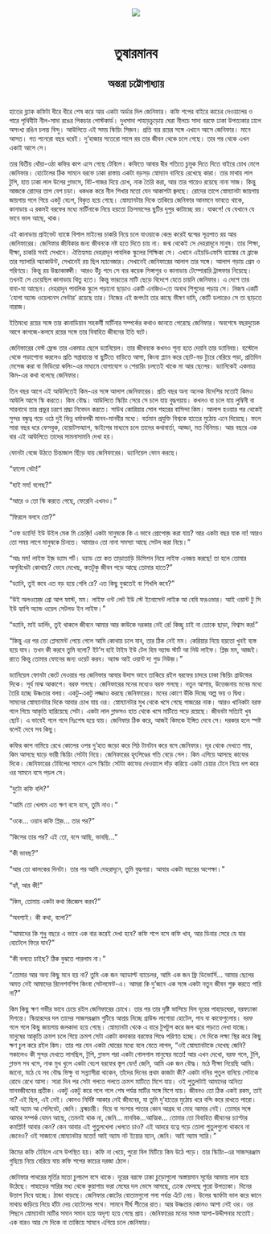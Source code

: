 <div align=center> <img src="../../metadata/images/rabibasariya/তুষারমানব-অন্তরা-চট্টোপাধ্যায়.jpg" align="center"></div><br><h1 align=center>তুষারমানব</h1>
<h2 align=center>অন্তরা চট্টোপাধ্যায়</h2><br>হাতের ব্ল্যাক কফিটা ধীরে ধীরে শেষ করে আর একটা অর্ডার দিল জেনিফার। কফি শপের বাইরে কাচের দেওয়ালের ও পারে পৃথিবীটা নীল-সাদা রঙের পিকচার পোস্টকার্ড। দুধসাদা পাহাড়চুড়োয় ঘেরা নীলচে সাদা বরফে ঢাকা উপত্যকার ঢালে অসংখ্য রঙিন চলন্ত বিন্দু। আউলিতে এই সময় স্কিয়িং সিজ়ন। প্রতি বার রয়ের সঙ্গে এখানে আসে জেনিফার। মানে আসত। গত পনেরো বছর ধরেই। দু’হাজার সতেরো সালে রয় তার জীবন থেকে চলে গেছে। তার পর থেকে এখন একাই আসে সে।

তার দ্বিতীয় ধোঁয়া-ওঠা কফির কাপ এসে গেছে টেবিলে। কফিতে আবার ধীর গতিতে চুমুক দিতে দিতে বাইরে চোখ মেলে জেনিফার। হোটেলের ঠিক সামনে বরফে ঢাকা রাস্তায় একটা বড়সড় স্নোম্যান বানিয়ে রেখেছে কারা। তার মাথায় লাল টুপি, হাত ঢাকা লাল উলের গ্লাভসে, বিট-গাজর দিয়ে চোখ, নাক তৈরি করা, আর তার গায়েও রয়েছে নানা সাজ। কিন্তু আজকে রোদের তাপ বেশ চড়া। ধকধক করে নীল শিখার মতো যেন আকাশটা জ্বলছে। রোদের তাপে স্নোম্যানটা জায়গায় জায়গায় গলে গিয়ে একটু বেঢপ, বিকৃত হয়ে গেছে। স্নোম্যানটার দিকে তাকিয়ে জেনিফার আনমনে ভাবতে থাকে, কানাডায় এ রকমই বরফের মধ্যে মার্টিনাকে নিয়ে হয়তো ক্রিসমাসের ছুটির দুপুর কাটাচ্ছে রয়। যাকগে! যে যেখানে যে ভাবে ভাল আছে, থাক।

এই কানাডায় প্রাইভেট ব্যাঙ্কে বিশাল মাইনের চাকরি নিয়ে চলে যাওয়াকে কেন্দ্র করেই দ্বন্দ্বের সূত্রপাত রয় আর জেনিফারের। জেনিফার জীবিকার জন্য জীবনকে নষ্ট হতে দিতে চায় না। জন্ম থেকেই সে দেহরাদূনে মানুষ। তার শিক্ষা, দীক্ষা, চাকরি সবই সেখানে। ঐতিহ্যময় দেহরাদূন পাবলিক স্কুলের শিক্ষিকা সে। এখানে এইচডিএফসি ব্যাঙ্কের যে ব্রাঞ্চে তার স্যালারি অ্যাকাউন্ট, সেখানেই রয় ছিল ম্যানেজার। সেখানেই জেনিফারের আলাপ তার সঙ্গে। আলাপ গড়ায় প্রেম ও পরিণয়ে। কিন্তু রয় উচ্চাকাঙ্ক্ষী। আরও উঁচু পদে সে বার কয়েক সিঙ্গাপুর ও কানাডায় টেম্পোরারি ট্রান্সফার নিয়েছে। তখনই সে চেয়েছিল কানাডায় থিতু হতে। কিন্তু ভারতের মাটি ছেড়ে বিদেশে যেতে চায়নি জেনিফার। এ দেশে তার বাবা-মা আছেন। দেহরাদূন পাবলিক স্কুলে পড়ানো ছাড়াও একটি এনজিও-তে অনাথ শিশুদের পড়ায় সে। নিজস্ব একটি ‘যোগা অ্যান্ড ওয়েলনেস সেন্টার’ রয়েছে তার। নিজের এই জগৎটা তার কাছে ভীষণ দামি, কোটি ডলারেও সে তা ছাড়তে নারাজ।

ইতিমধ্যে রয়ের সঙ্গে তার কানাডিয়ান সহকর্মী মার্টিনার সম্পর্কের কথাও জানতে পেরেছে জেনিফার। অবশেষে বছরদুয়েক আগে কাগজে-কলমে রয়ের সঙ্গে তার বিবাহিত জীবনের ইতি ঘটে।

জেনিফারের বেস্ট ফ্রেন্ড তার একমাত্র ছেলে ড্যানিয়েল। তার জীবনকে কখনও শূন্য হতে দেয়নি তার ড্যানিবয়। হস্টেলে থেকে পড়াশোনা করলেও প্রতি সপ্তাহান্তে বা ছুটিতে বাড়িতে আসা, কিংবা প্ল্যান করে ছোট-বড় ট্যুরে বেরিয়ে পড়া, প্রতিদিন মেসেজ করা বা ভিডিয়ো কলিং-এর মাধ্যমে যোগাযোগ ও শেয়ারিং চলতেই থাকে মা আর ছেলের। ড্যানিকেই একমাত্র কিম-এর কথা বলেছে জেনিফার।

তিন বছর আগে এই আউলিতেই কিম-এর সঙ্গে আলাপ জেনিফারের। প্রতি বছর অন্য অনেক বিদেশির মতোই কিমও আউলি আসে স্কি করতে। কিম বৌদ্ধ। আউলিতে স্কিয়িং সেরে সে চলে যায় বুদ্ধগয়ায়। কখনও বা চলে যায় লুম্বিনী বা সারনাথে তার প্রভুর চরণে শ্রদ্ধা নিবেদন করতে। সাউথ কোরিয়ার সোল শহরের বাসিন্দা কিম। আলাপ হওয়ার পর থেকেই সুন্দর বন্ধুত্ব গড়ে ওঠে দুই ভিন্ন ধর্মাবলম্বী মানব-মানবীর মধ্যে। বর্তমান প্রযুক্তি বিশ্বকে হাতের মুঠোয় এনে দিয়েছে। ফলে সারা বছর ধরে ফেসবুক, হোয়াটসঅ্যাপ, স্কাইপের মাধ্যমে চলে তাদের কথাবার্তা, আড্ডা, মত বিনিময়। আর বছরে এক বার এই আউলিতে তাদের সামনাসামনি দেখা হয়।

ফোনটা বেজে উঠতে চিন্তাজাল ছিঁড়ে যায় জেনিফারের। ড্যানিয়েল ফোন করছে।

“হ্যালো বেটা!”

“হাই মম! বলেছ?”

“আরে ও তো স্কি করতে গেছে, ফেরেনি এখনও।”

“ফিরলে বলবে তো?”

“ওফ ড্যানি! ইউ উইল মেক মি ক্রেজ়ি! একটা মানুষকে কি এ ভাবে প্রোপোজ় করা যায়? আর একটা বছর যাক না! আরও তো সময় লাগে মানুষকে চিনতে। আমারও তো নানা সমস্যা আছে সেটল করা নিয়ে।”

“আঃ মম! লাইফ ইজ় ড্যাম শর্ট। ড্যাড তো কত তাড়াতাড়ি ডিসিশন নিয়ে লাইফ এনজয় করছে! তা হলে তোমার অসুবিধেটা কোথায়? ভেবে দেখেছ, কতটুকু জীবন পড়ে আছে তোমার হাতে?”

“ড্যানি, তুই কবে এত বড় হয়ে গেলি রে? এত কিছু বুঝতেই বা শিখলি কবে?”

“উই অলওয়েজ় গ্রো আপ ফাস্ট, মম। লাইফ ওন্ট লেট ইউ স্টে ইনোসেন্ট লাইক আ বেবি ফরএভার। আই ওয়ান্ট টু সি ইউ হ্যাপি অ্যান্ড ওয়েল সেটলড ইন লাইফ।”

“ড্যানি, মাই ডার্লিং, তুই থাকলে জীবনে আমার আর কাউকে দরকার নেই রে! কিচ্ছু চাই না তোকে ছাড়া, বিশ্বাস কর!”

“কিন্তু এর পর তো প্লেসমেন্ট পেয়ে গেলে আমি কোথায় চলে যাব, তার ঠিক নেই মম। কেরিয়ার নিয়ে হয়তো খুবই ব্যস্ত হয়ে যাব। তখন কী করবে তুমি বলো? ইট’স হাই টাইম ইউ টেল হিম অ্যান্ড স্টার্ট আ নিউ লাইফ। প্লিজ় মম, আজই। রাতে কিন্তু তোমার ফোনের জন্য ওয়েট করব। অ্যান্ড আই ওয়ান্ট দ্য গুড নিউজ়।”

ড্যানিয়েল ফোনটা কেটে দেওয়ার পর জেনিফার আবার উদাস ভাবে তাকিয়ে রইল বরফের চাদরে ঢাকা স্কিয়িং গ্রাউন্ডের দিকে। সূর্য মাঝ আকাশে। বরফ গলছে। জেনিফারের মনের মধ্যেও বরফ গলছে। নতুন আশায়, উত্তেজনায় মনের মধ্যে তৈরি হচ্ছে উষ্ণতার বলয়। একটু-একটু লজ্জাও করছে জেনিফারের। মনের কোণে উঁকি দিচ্ছে অল্প ভয় ও দ্বিধা। সামনের স্নোম্যানটার দিকে আবার চোখ যায় ওর। স্নোম্যানটার মুখ থেকে খসে গেছে গাজরের নাক। আরও খানিকটা বরফ গলে গিয়ে আকৃতি হারিয়েছে সেটা। একটা লাল গ্লাভসও হাত থেকে খসে মাটিতে পড়ে রয়েছে। জীবনটা সত্যিই খুব ছোট। এ ভাবেই গলে গলে নিঃশেষ হয়ে যায়। জেনিফার ঠিক করে, আজই কিমকে ইঙ্গিত দেবে সে। দরকার হলে স্পষ্ট বলেই দেবে সব কিছু।

কফির কাপ নামিয়ে রেখে কোলের ওপর দু’হাত জড়ো করে পিঠ টানটান করে বসে জেনিফার। দূর থেকে দেখতে পায়, কিম আসছে ঘাড়ে ভারী স্কিয়িং সেটটা নিয়ে। জেনিফারের হৃৎপিণ্ডের গতি বেড়ে গেল। কিম এগিয়ে আসছে কাফের দিকে। জেনিফারের টেবিলের সামনে এসে স্কিয়িং সেটটা কাফের দেওয়ালে দাঁড় করিয়ে একটা চেয়ার টেনে নিয়ে ধপ করে ওর সামনে বসে পড়ল সে।

“দুটো কফি বলি?”

“আমি তো খেলাম এত ক্ষণ বসে বসে, তুমি নাও।”

“ওকে... ওয়ান কফি প্লিজ়... তার পর?”

“কিসের তার পর? এই তো, বসে আছি, ভাবছি...”

“কী ভাবছ?”

“আর তো কালকের দিনটা। তার পর আমি দেহরাদূনে, তুমি বুদ্ধগয়া। আবার একটা বছরের অপেক্ষা।”

“হ্যাঁ, আর কী!”

“কিম, তোমায় একটা কথা জিজ্ঞেস করব?”

“অবশ্যই। কী কথা, বলো?”

“আমাদের কি শুধু বছরে এ ভাবে এক বার করেই দেখা হবে? কফি শপে বসে কফি খাব, আর ডিনার সেরে যে যার হোটেলে ফিরে যাব?”

“কী বলতে চাইছ? ঠিক বুঝতে পারলাম না।”

“তোমার আর অন্য কিছু মনে হয় না? তুমি এক জন অ্যাডাল্ট ব্যাচেলর, আমি এক জন ফ্রি ডিভোর্সি… আমার ছেলের অমত নেই আমাদের রিলেশনশিপ কিংবা সেটলমেন্ট-এ। আমরা কি দু’জনে এক সঙ্গে একটা নতুন জীবন শুরু করতে পারি না?”

কিম কিছু ক্ষণ গভীর ভাবে চেয়ে রইল জেনিফারের চোখে। তার পর তার দৃষ্টি ভাসিয়ে দিল দূরের পাহাড়ঘেরা, বরফঢাকা দিগন্তে। স্কিয়ারদের দল তাদের সাজসরঞ্জাম গুটিয়ে আশ্রয় নিচ্ছে গ্রাউন্ড লাগোয়া হোটেল, পাব বা কাফেগুলোয়। বরফ গলে গলে কিছু জায়গায় জলকাদা হয়ে গেছে। স্নোম্যানটা থেকে এ বারে টুপটুপ করে জল ঝরে পড়তে দেখা যাচ্ছে। মানুষের আকৃতি ক্রমশ চলে গিয়ে ক্রমশ সেটা একটা কদাকার বরফের পিণ্ডে পরিণত হচ্ছে। সে দিকে লক্ষ্য স্থির করে কিছু ক্ষণ চুপ করে রইল কিম। তার পর যেন একটা ঘোরের মধ্যে বলে যেতে লাগল, “ওই স্নোম্যানটাকে দেখেছ জেনি? সকালেও কী সুন্দর দেখতে লাগছিল, টুপি, গ্লাভস পরা একটা গোলগাল মানুষের মতো! আর এখন দেখো, বরফ গলে, টুপি, গ্লাভস সব খসে, নাক মুখ খুলে একটা বেঢপ বরফের স্তূপ যেন! জেনি, আমি এক জন বৌদ্ধ। মঠে দীক্ষা নিয়েছি আমি। জানো, মঠে যে সব বৌদ্ধ ভিক্ষু বা সন্ন্যাসীরা থাকেন, তাঁদের দিনের প্রথম কাজটা কী? একটা ননির পুতুল বানিয়ে সেটাকে রোদে রেখে আসা। সারা দিন পর সেটা গলতে গলতে ক্রমশ মাটিতে মিশে যায়। ওই পুতুলটাই আমাদের অনিত্য মানবজীবনের প্রতীক। একটু একটু করে গলে গলে শেষ পর্যন্ত মাটির সঙ্গে মিশে যায়। জীবনও তো ঠিক একই রকম, তাই না? এই ছিল, এই নেই। কোনও নির্দিষ্ট আকার নেই জীবনের, যা তুমি দু’হাতের মুঠোয় ধরে বন্দি করে রাখতে পারো। আই অ্যাম আ সেলিবেট, জেনি। ব্রহ্মচারী। বিয়ে বা সংসার পাতার কোন আগ্রহ বা মোহ আমার নেই। তোমার সঙ্গে আমার সম্পর্ক যেমন আছে, তেমনই থাক না, জেনি... মানবিক…আত্মিক… তোমার তো বিবাহিত জীবনের চ্যাপ্টার কমপ্লিট! আবার কেন? কেন আবার এই পুতুলখেলা খেলতে চাও? এই আদরে যত্নে গড়ে তোলা পুতুলগুলো থাকবে না জেনেও? ওই সাজানো স্নোম্যানটার মতো! আই অ্যাম নট ইয়োর ম্যান, জেনি। আই অ্যাম স্যরি।”

কিমের কফি টেবিলে এসে উপস্থিত হয়। কফি না খেয়ে, পুরো বিল মিটিয়ে কিম উঠে পড়ে। তার স্কিয়িং-এর সাজসরঞ্জাম গুছিয়ে নিয়ে বেরিয়ে যায় কফি শপের কাচের দরজা ঠেলে।

জেনিফার পাথরের মূর্তির মতো চুপচাপ বসে থাকে। দূরের বরফে ঢাকা চুড়োগুলো অস্তায়মান সূর্যের আভায় লাল হয়ে উঠেছে। পাহাড়ের সারির মধ্য থেকে কুয়াশায় ভরা মেঘের দল ভেসে আসছে, ঢেকে ফেলছে পুরো উপত্যকা। দিনের উত্তাপ নিবে যাচ্ছে। ঠান্ডা বাড়ছে। জেনিফার কোটের বোতামগুলো গলা পর্যন্ত এঁটে নেয়। উলের স্কার্ফটা ভাল করে কানে মাথায় জড়িয়ে নিয়ে হাঁটা দেয় হোটেলের পথে। সামনে দীর্ঘ শীতের রাত। আর উষ্ণতার কোনও আশা নেই ওর। ওর পিছনে স্নোম্যানটা মাটির সমান সমান হয়ে অদৃশ্য হয়ে গেছে প্রায়। জেনিফারের মনের সমস্ত আশা-উদ্দীপনার মতোই। এক বারও আর সে দিকে না তাকিয়ে সামনে এগিয়ে চলে জেনিফার।